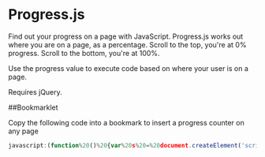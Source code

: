 # Progress.js

Find out your progress on a page with JavaScript. Progress.js works out where you are on a page, as a percentage. Scroll to the top, you're at 0% progress. Scroll to the bottom, you're at 100%.

Use the progress value to execute code based on where your user is on a page.

Requires jQuery.

##Bookmarklet

Copy the following code into a bookmark to insert a progress counter on any page

```javascript
javascript:(function%20()%20{var%20s%20=%20document.createElement('script');s.setAttribute('src',%20'https://raw.github.com/rcknight/progress.js/master/src/js/bookmarklet.js');document.body.appendChild(s);}());
```